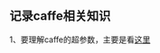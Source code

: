 ## 记录caffe相关知识
1、要理解caffe的超参数，主要是看[这里](https://github.com/BVLC/caffe/blob/master/src/caffe/proto/caffe.proto)
